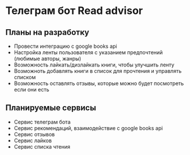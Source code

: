 # Телеграм бот Read advisor

## Планы на разработку

- Провести интеграцию с google books api
- Настройка ленты пользователя с указанием предпочтений (любимые авторы, жанры)
- Возможность лайкать/дизлайкать книги, чтобы улучшить ленту
- Возможноть добавлять книги в список для прочтения и управлять списком
- Возможность оставлять отзывы, которые можно будет посмотреть если они есть

## Планируемые сервисы

- Сервис телеграм бота
- Сервис рекомендаций, взаимодействие с google books api
- Сервис отзывов
- Сервис лайков
- Сервис списка чтения
